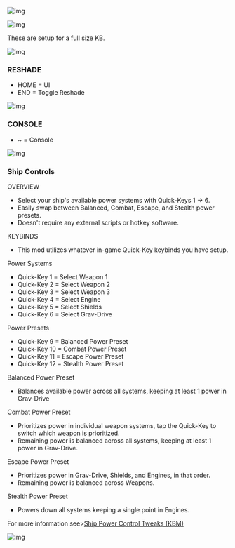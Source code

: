![img](https://s11.gifyu.com/images/SgCoI.png)

![img](https://s11.gifyu.com/images/SgafS.png)


These are setup for a full size KB.

![img](https://s11.gifyu.com/images/Sgd38.jpg)

### RESHADE

- HOME =  UI
- END = Toggle Reshade

![img](https://s11.gifyu.com/images/Sgd38.jpg)

### CONSOLE

- ~ = Console

![img](https://s11.gifyu.com/images/Sgd38.jpg)

### Ship Controls

OVERVIEW
- Select your ship's available power systems with Quick-Keys 1 -> 6.
- Easily swap between Balanced, Combat, Escape, and Stealth power presets. 
- Doesn't require any external scripts or hotkey software. 

KEYBINDS
- This mod utilizes whatever in-game Quick-Key keybinds you have setup.

Power Systems
- Quick-Key 1 = Select Weapon 1 
- Quick-Key 2 = Select Weapon 2 
- Quick-Key 3 = Select Weapon 3 
- Quick-Key 4 = Select Engine
- Quick-Key 5 = Select Shields 
- Quick-Key 6 = Select Grav-Drive

Power Presets
- Quick-Key 9 = Balanced Power Preset 
- Quick-Key 10 = Combat Power Preset 
- Quick-Key 11 = Escape Power Preset 
- Quick-Key 12 = Stealth Power Preset 

Balanced Power Preset
- Balances available power across all systems, keeping at least 1 power in Grav-Drive

Combat Power Preset
- Prioritizes power in individual weapon systems, tap the Quick-Key to switch which weapon is prioritized.
- Remaining power is balanced across all systems, keeping at least 1 power in Grav-Drive.

Escape Power Preset
- Prioritizes power in Grav-Drive, Shields, and Engines, in that order.
- Remaining power is balanced across Weapons.

Stealth Power Preset
- Powers down all systems keeping a single point in Engines.

For more information see>[Ship Power Control Tweaks (KBM)](https://github.com/2077v2/Constellation/blob/main/Guides.md#gameplay)

![img](https://s11.gifyu.com/images/Sgd38.jpg)


